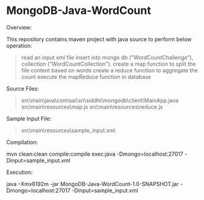 # MongoDB-Java-WordCount

Overview:

This repository contains maven project with java source to perform below operation:

> read an input xml file
> insert into mongo db ("WordCountChallenge"), collection ("WordCountCollection").
> create a map function to split the file content based on words
> create a reduce function to aggregate the count 
> execute the mapReduce function in database

Source Files:
> src\main\java\com\sai\sri\siddhi\mongodb\client\MainApp.java
> src\main\resources\map.js
> src\main\resources\reduce.js

Sample Input File:
> src\main\resources\sample_input.xml


Compilation:

mvn clean:clean compile:compile exec:java -Dmongo=localhost:27017 -Dinput=sample_input.xml

Execution:

java –Xmx8192m -jar MongoDB-Java-WordCount-1.0-SNAPSHOT.jar -Dmongo=localhost:27017 -Dinput=sample_input.xml

  
